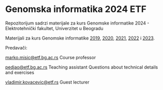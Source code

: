 # Genomska informatika 2024 ETF
Repozitorijum sadrzi materijale za kurs Genomske informatike 2024 - Elektrotehnički fakultet, Univerzitet u Beogradu

Materijali za kurs Genomske informatike [2019](https://github.com/vladimirkovacevic/gi-2019-etf), [2020](https://github.com/vladimirkovacevic/gi-2020-etf), [2021](https://github.com/vladimirkovacevic/gi-2021-etf), [2022](https://github.com/vladimirkovacevic/gi-2022-etf) i [2023](https://github.com/vladimirkovacevic/gi-2023-etf).

Predavači:

marko.misic@etf.bg.ac.rs Course professor

pedjao@etf.bg.ac.rs Teaching assistant Questions about technical details and exercises

vladimir.kovacevic@etf.rs Guest lecturer

